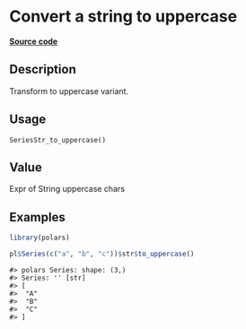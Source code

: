 

# Convert a string to uppercase

[**Source code**](https://github.com/pola-rs/r-polars/tree/main/R/series__string.R#L4)

## Description

Transform to uppercase variant.

## Usage

<pre><code class='language-R'>SeriesStr_to_uppercase()
</code></pre>

## Value

Expr of String uppercase chars

## Examples

``` r
library(polars)

pl$Series(c("a", "b", "c"))$str$to_uppercase()
```

    #> polars Series: shape: (3,)
    #> Series: '' [str]
    #> [
    #>  "A"
    #>  "B"
    #>  "C"
    #> ]
